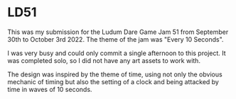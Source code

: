 # LD51

This was my submission for the Ludum Dare Game Jam 51 from September 30th to October 3rd 2022.  The theme of the jam was "Every 10 Seconds".

I was very busy and could only commit a single afternoon to this project.  It was completed solo, so I did not have any art assets to work with.

The design was inspired by the theme of time, using not only the obvious mechanic of timing but also the setting of a clock and being attacked by time in waves of 10 seconds.
